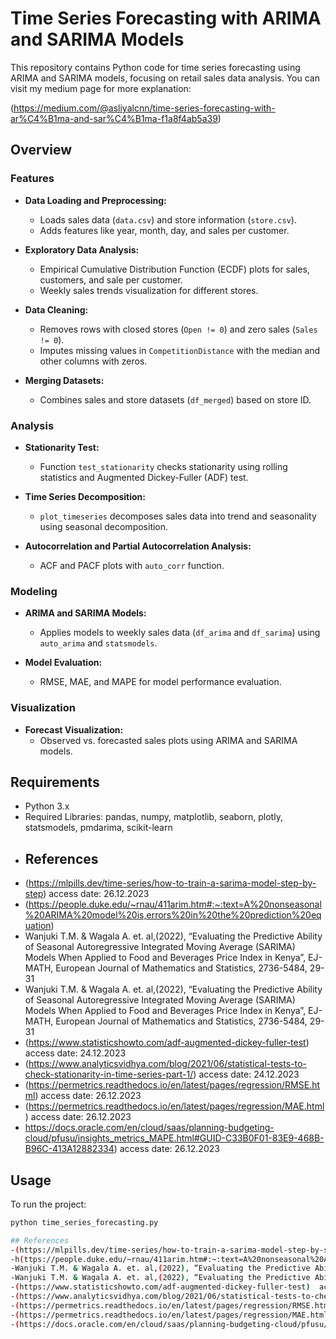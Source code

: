 # Time Series Forecasting with ARIMA and SARIMA Models

This repository contains Python code for time series forecasting using ARIMA and SARIMA models, focusing on retail sales data analysis.
You can visit my medium page for more explanation:

(https://medium.com/@asliyalcnn/time-series-forecasting-with-ar%C4%B1ma-and-sar%C4%B1ma-f1a8f4ab5a39)

## Overview

### Features

- **Data Loading and Preprocessing:**
  - Loads sales data (`data.csv`) and store information (`store.csv`).
  - Adds features like year, month, day, and sales per customer.

- **Exploratory Data Analysis:**
  - Empirical Cumulative Distribution Function (ECDF) plots for sales, customers, and sale per customer.
  - Weekly sales trends visualization for different stores.

- **Data Cleaning:**
  - Removes rows with closed stores (`Open != 0`) and zero sales (`Sales != 0`).
  - Imputes missing values in `CompetitionDistance` with the median and other columns with zeros.

- **Merging Datasets:**
  - Combines sales and store datasets (`df_merged`) based on store ID.

### Analysis

- **Stationarity Test:**
  - Function `test_stationarity` checks stationarity using rolling statistics and Augmented Dickey-Fuller (ADF) test.

- **Time Series Decomposition:**
  - `plot_timeseries` decomposes sales data into trend and seasonality using seasonal decomposition.

- **Autocorrelation and Partial Autocorrelation Analysis:**
  - ACF and PACF plots with `auto_corr` function.

### Modeling

- **ARIMA and SARIMA Models:**
  - Applies models to weekly sales data (`df_arima` and `df_sarima`) using `auto_arima` and `statsmodels`.

- **Model Evaluation:**
  - RMSE, MAE, and MAPE for model performance evaluation.

### Visualization

- **Forecast Visualization:**
  - Observed vs. forecasted sales plots using ARIMA and SARIMA models.

## Requirements

- Python 3.x
- Required Libraries: pandas, numpy, matplotlib, seaborn, plotly, statsmodels, pmdarima, scikit-learn
- ## References
- (https://mlpills.dev/time-series/how-to-train-a-sarima-model-step-by-step)  access date: 26.12.2023
- (https://people.duke.edu/~rnau/411arim.htm#:~:text=A%20nonseasonal%20ARIMA%20model%20is,errors%20in%20the%20prediction%20equation)
- Wanjuki T.M. & Wagala A. et. al,(2022), “Evaluating the Predictive Ability of Seasonal Autoregressive Integrated Moving Average (SARIMA) Models When Applied to Food and Beverages Price Index in Kenya”, EJ-MATH, European Journal of Mathematics and Statistics, 2736-5484, 29-31
- Wanjuki T.M. & Wagala A. et. al,(2022), “Evaluating the Predictive Ability of Seasonal Autoregressive Integrated Moving Average (SARIMA) Models When Applied to Food and Beverages Price Index in Kenya”, EJ-MATH, European Journal of Mathematics and Statistics, 2736-5484, 29-31
- (https://www.statisticshowto.com/adf-augmented-dickey-fuller-test)  access date: 24.12.2023 
- (https://www.analyticsvidhya.com/blog/2021/06/statistical-tests-to-check-stationarity-in-time-series-part-1/)  access date: 24.12.2023
- (https://permetrics.readthedocs.io/en/latest/pages/regression/RMSE.html) access date: 26.12.2023
- (https://permetrics.readthedocs.io/en/latest/pages/regression/MAE.html) access date: 26.12.2023
- https://docs.oracle.com/en/cloud/saas/planning-budgeting-cloud/pfusu/insights_metrics_MAPE.html#GUID-C33B0F01-83E9-468B-B96C-413A12882334) access date: 26.12.2023


## Usage

To run the project:

```bash
python time_series_forecasting.py

## References
-(https://mlpills.dev/time-series/how-to-train-a-sarima-model-step-by-step)  access date: 26.12.2023
-h(ttps://people.duke.edu/~rnau/411arim.htm#:~:text=A%20nonseasonal%20ARIMA%20model%20is,errors%20in%20the%20prediction%20equation)
-Wanjuki T.M. & Wagala A. et. al,(2022), “Evaluating the Predictive Ability of Seasonal Autoregressive Integrated Moving Average (SARIMA) Models When Applied to Food and Beverages Price Index in Kenya”, EJ-MATH, European Journal of Mathematics and Statistics, 2736-5484, 29-31
-Wanjuki T.M. & Wagala A. et. al,(2022), “Evaluating the Predictive Ability of Seasonal Autoregressive Integrated Moving Average (SARIMA) Models When Applied to Food and Beverages Price Index in Kenya”, EJ-MATH, European Journal of Mathematics and Statistics, 2736-5484, 29-31
-(https://www.statisticshowto.com/adf-augmented-dickey-fuller-test)  access date: 24.12.2023 
-(https://www.analyticsvidhya.com/blog/2021/06/statistical-tests-to-check-stationarity-in-time-series-part-1/)  access date: 24.12.2023
-(https://permetrics.readthedocs.io/en/latest/pages/regression/RMSE.html) access date: 26.12.2023
-(https://permetrics.readthedocs.io/en/latest/pages/regression/MAE.html) access date: 26.12.2023
-(https://docs.oracle.com/en/cloud/saas/planning-budgeting-cloud/pfusu/insights_metrics_MAPE.html#GUID-C33B0F01-83E9-468B-B96C-413A12882334) access date: 26.12.2023
